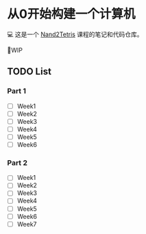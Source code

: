 # 从0开始构建一个计算机

:computer: 这是一个 [Nand2Tetris](https://www.nand2tetris.org/) 课程的笔记和代码仓库。

:rocket:WIP

## TODO List

### Part 1

-[ ] Week1
-[ ] Week2
-[ ] Week3
-[ ] Week4
-[ ] Week5
-[ ] Week6

### Part 2

-[ ] Week1
-[ ] Week2
-[ ] Week3
-[ ] Week4
-[ ] Week5
-[ ] Week6
-[ ] Week7